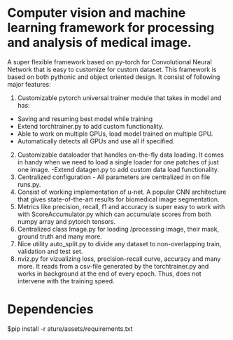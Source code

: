 # Computer vision and machine learning framework for processing and analysis of medical image.
A super flexible framework based on py-torch for Convolutional Neural Network that is easy to customize for custom dataset. This framework is based on both pythonic and object oriented design. It consist of following major features:
1. Customizable pytorch universal trainer module that takes in model and has:
  - Saving and resuming best model while training
  - Extend torchtrainer.py to add custom functionality.
  - Able to work on multiple GPUs, load model trained on multiple GPU.
  - Automatically detects all GPUs and use all if specified.
2. Customizable dataloader that handles on-the-fly data loading. It comes in handy when we need to load a single loader for one patches of just one image. 
  -Extend datagen.py to add custom data load functionality.
3. Centralized configuration - All parameters are centralized in on file runs.py.
4. Consist of working implementation of u-net. A popular CNN architecture that gives state-of-the-art results for biomedical image segmentation.
5. Metrics like precision, recall, f1 and accuracy is super easy to work with with ScoreAccumulator.py which can accumulate scores from both numpy array and pytorch tensors.
6. Centralized class Image.py for loading /processing image, their mask, ground truth and many more.
7. Nice utility auto_split.py to divide any dataset to non-overlapping train, validation and test set.
8. nviz.py for vizualizing loss, precision-recall curve, accuracy and many more. It reads from a csv-file generated by the torchtrainer.py and works in background at the end of every epoch. Thus, does not intervene with the training speed.


# Dependencies
$pip install -r ature/assets/requirements.txt
